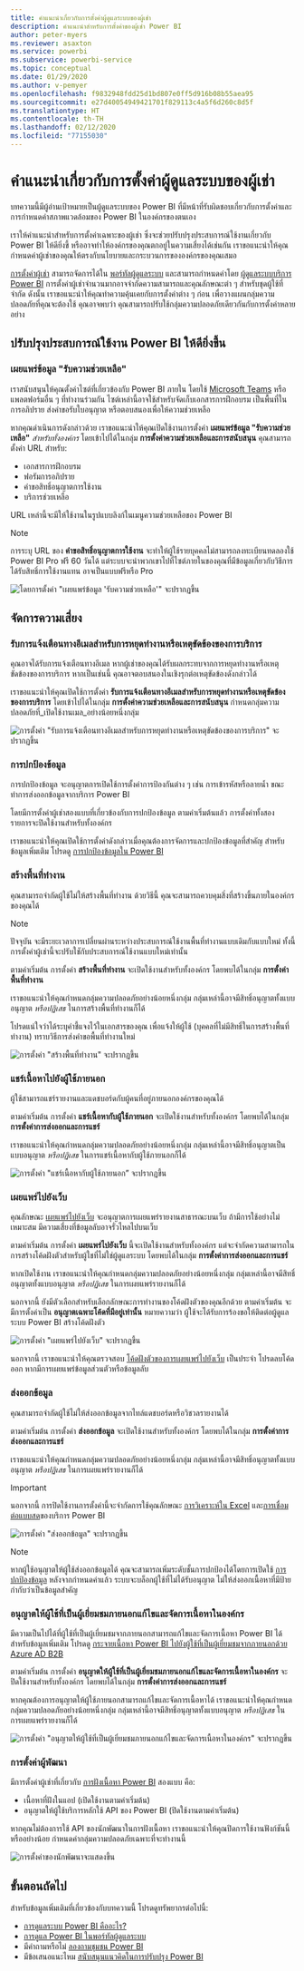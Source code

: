 ```yaml
---
title: คำแนะนำเกี่ยวกับการตั้งค่าผู้ดูแลระบบของผู้เช่า
description: คำแนะนำสำหรับการตั้งค่าของผู้เช่า Power BI
author: peter-myers
ms.reviewer: asaxton
ms.service: powerbi
ms.subservice: powerbi-service
ms.topic: conceptual
ms.date: 01/29/2020
ms.author: v-pemyer
ms.openlocfilehash: f9832948fdd25d1bd807e0ff5d916b08b55aea95
ms.sourcegitcommit: e27d40054949421701f829113c4a5f6d260c8d5f
ms.translationtype: HT
ms.contentlocale: th-TH
ms.lasthandoff: 02/12/2020
ms.locfileid: "77155030"
---
```

# <a name="tenant-admin-settings-guidance"></a>คำแนะนำเกี่ยวกับการตั้งค่าผู้ดูแลระบบของผู้เช่า

บทความนี้มีผู้อ่านเป้าหมายเป็นผู้ดูแลระบบของ Power BI ที่มีหน้าที่รับผิดชอบเกี่ยวกับการตั้งค่าและการกำหนดค่าสภาพแวดล้อมของ Power BI ในองค์กรของตนเอง

เราให้คำแนะนำสำหรับการตั้งค่าเฉพาะของผู้เช่า ซึ่งจะช่วยปรับปรุงประสบการณ์ใช้งานเกี่ยวกับ Power BI ให้ดียิ่งขึ้ หรืออาจทำให้องค์กรของคุณตกอยู่ในความเสี่ยงได้เช่นกัน เราขอแนะนำให้คุณกำหนดค่าผู้เช่าของคุณให้ตรงกับนโยบายและกระบวนการขององค์กรของคุณเสมอ

[การตั้งค่าผู้เช่า](../service-admin-portal.md#tenant-settings) สามารถจัดการได้ใน [พอร์ทัลผู้ดูแลระบบ](https://app.powerbi.com/admin-portal/tenantSettings) และสามารถกำหนดค่าโดย [ผู้ดูแลระบบบริการ Power BI](../service-admin-administering-power-bi-in-your-organization.md#administrator-roles-related-to-power-bi) การตั้งค่าผู้เช่าจำนวนมากอาจจำกัดความสามารถและคุณลักษณะต่า ๆ สำหรับชุดผู้ใช้ที่จำกัด ดังนั้น เราขอแนะนำให้คุณทำความคุ้นเคยกับการตั้งค่าต่าง ๆ ก่อน เพื่อวางแผนกลุ่มความปลอดภัยที่คุณจะต้องใช้ คุณอาจพบว่า คุณสามารถปรับใช้กลุ่มความปลอดภัยเดียวกันกับการตั้งค่าหลายอย่าง

## <a name="improve-power-bi-experience"></a>ปรับปรุงประสบการณ์ใช้งาน Power BI ให้ดียิ่งขึ้น

### <a name="publish-get-help-information"></a>เผยแพร่ข้อมูล "รับความช่วยเหลือ"

เราสนับสนุนให้คุณตั้งค่าไซต์ที่เกี่ยวข้องกับ Power BI ภายใน โดยใช้ [Microsoft Teams](/microsoftteams) หรือแพลตฟอร์มอื่น ๆ ที่ทำงานร่วมกัน ไซต์เหล่านี้อาจใช้สำหรับจัดเก็บเอกสารการฝึกอบรม เป็นพื้นที่ในการอภิปราย ส่งคำขอรับใบอนุญาต หรือตอบสนองเพื่อให้ความช่วยเหลือ

หากคุณดำเนินการดังกล่าวด้วย เราขอแนะนำให้คุณเปิดใช้งานการตั้งค่า **เผยแพร่ข้อมูล "รับความช่วยเหลือ"** _สำหรับทั้งองค์กร_ โดยเข้าไปได้ในกลุ่ม **การตั้งค่าความช่วยเหลือและการสนับสนุน** คุณสามารถตั้งค่า URL สำหรับ:

- เอกสารการฝึกอบรม
- ฟอรัมการอภิปราย
- คำขอสิทธิ์อนุญาตการใช้งาน
- บริการช่วยเหลือ

URL เหล่านี้จะมีให้ใช้งานในรูปแบบลิงก์ในเมนูความช่วยเหลือของ Power BI

> [!NOTE]
> การระบุ URL ของ **คำขอสิทธิ์อนุญาตการใช้งาน** จะทำให้ผู้ใช้รายบุคคลไม่สามารถลงทะเบียนทดลองใช้ Power BI Pro ฟรี 60 วันได้ แต่ระบบจะนำพวกเขาไปที่ไซต์ภายในของคุณที่มีข้อมูลเกี่ยวกับวิธีการได้รับสิทธิ์การใช้งานแทน อาจเป็นแบบฟรีหรือ Pro

![โดยการตั้งค่า "เผยแพร่ข้อมูล 'รับความช่วยเหลือ'" จะปรากฏขึ้น](media/admin-tenant-settings/publish-get-help-information.png)

## <a name="manage-risk"></a>จัดการความเสี่ยง

### <a name="receive-email-notification-service-outages-or-incidents"></a>รับการแจ้งเตือนทางอีเมลสำหรับการหยุดทำงานหรือเหตุขัดข้องของการบริการ

คุณอาจได้รับการแจ้งเตือนทางอีเมล หากผู้เช่าของคุณได้รับผลกระทบจากการหยุดทำงานหรือเหตุขัดข้องของการบริการ หากเป็นเช่นนี้ คุณอาจตอบสนองในเชิงรุกต่อเหตุขัดข้องดังกล่าวได้

เราขอแนะนำให้คุณเปิดใช้การตั้งค่า **รับการแจ้งเตือนทางอีเมลสำหรับการหยุดทำงานหรือเหตุขัดข้องของการบริการ** โดยเข้าไปได้ในกลุ่ม **การตั้งค่าความช่วยเหลือและการสนับสนุน** กำหนดกลุ่มความปลอดภัยที่_เปิดใช้งานเมล_อย่างน้อยหนึ่งกลุ่ม

![การตั้งค่า "รับการแจ้งเตือนทางอีเมลสำหรับการหยุดทำงานหรือเหตุขัดข้องของการบริการ" จะปรากฏขึ้น](media/admin-tenant-settings/receive-email-notifications-for-service-outages-or-incidents.png)

### <a name="information-protection"></a>การปกป้องข้อมูล

การปกป้องข้อมูล จะอนุญาตการเปิดใช้การตั้งค่าการป้องกันต่าง ๆ เช่น การเข้ารหัสหรือลายน้ำ ขณะทำการส่งออกข้อมูลจากบริการ Power BI

โดยมีการตั้งค่าผู้เช่าสองแบบที่เกี่ยวข้องกับการปกป้องข้อมูล ตามค่าเริ่มต้นแล้ว การตั้งค่าทั้งสองรายการจะปิดใช้งานสำหรับทั้งองค์กร

เราขอแนะนำให้คุณเปิดใช้การตั้งค่าดังกล่าวเมื่อคุณต้องการจัดการและปกป้องข้อมูลที่สำคัญ สำหรับข้อมูลเพิ่มเติม โปรดดู [การปกป้องข้อมูลใน Power BI](../admin/service-security-data-protection-overview.md)

### <a name="create-workspaces"></a>สร้างพื้นที่ทำงาน

คุณสามารถจำกัดผู้ใช้ไม่ให้สร้างพื้นที่ทำงาน ด้วยวิธีนี้ คุณจะสามารถควบคุมสิ่งที่สร้างขึ้นภายในองค์กรของคุณได้

> [!NOTE]
> ปัจจุบัน จะมีระยะเวลาการเปลี่ยนผ่านระหว่างประสบการณ์ใช้งานพื้นที่ทำงานแบบเดิมกับแบบใหม่ ทั้งนี้ การตั้งค่าผู้เช่านี้จะปรับใชักับประสบการณ์ใช้งานแบบใหม่เท่านั้น

ตามค่าเริ่มต้น การตั้งค่า **สร้างพื้นที่ทำงาน** จะเปิดใช้งานสำหรับทั้งองค์กร โดยพบได้ในกลุ่ม **การตั้งค่าพื้นที่ทำงาน**

เราขอแนะนำให้คุณกำหนดกลุ่มความปลอดภัยอย่างน้อยหนึ่งกลุ่ม กลุ่มเหล่านี้อาจมีสิทธิ์อนุญาตทั้งแบบอนุญาต _หรือปฏิเสธ_ ในการสร้างพื้นที่ทำงานก็ได้

โปรดแน่ใจว่าได้ระบุคำชี้แจงไว้ในเอกสารของคุณ เพื่อแจ้งให้ผู้ใช้ (บุคคลที่ไม่มีสิทธิ์ในการสร้างพื้นที่ทำงาน) ทราบวิธีการส่งคำขอพื้นที่ทำงานใหม่

![การตั้งค่า "สร้างพื้นที่ทำงาน" จะปรากฏขึ้น](media/admin-tenant-settings/create-workspaces.png)

### <a name="share-content-with-external-users"></a>แชร์เนื้อหาไปยังผู้ใช้ภายนอก

ผู้ใช้สามารถแชร์รายงานและแดชบอร์ดกับผู้คนที่อยู่ภายนอกองค์กรของคุณได้

ตามค่าเริ่มต้น การตั้งค่า **แชร์เนื้อหากับผู้ใช้ภายนอก** จะเปิดใช้งานสำหรับทั้งองค์กร โดยพบได้ในกลุ่ม **การตั้งค่าการส่งออกและการแชร์**

เราขอแนะนำให้คุณกำหนดกลุ่มความปลอดภัยอย่างน้อยหนึ่งกลุ่ม กลุ่มเหล่านี้อาจมีสิทธิ์อนุญาตเป็นแบบอนุญาต _หรือปฏิเสธ_ ในการแชร์เนื้อหากับผู้ใช้ภายนอกก็ได้

![การตั้งค่า "แชร์เนื้อหากับผู้ใช้ภายนอก” จะปรากฏขึ้น](media/admin-tenant-settings/share-content-with-external-users.png)

### <a name="publish-to-web"></a>เผยแพร่ไปยังเว็บ

คุณลักษณะ [เผยแพร่ไปยังเว็บ](../service-publish-to-web.md) จะอนุญาตการเผยแพร่รายงานสาธารณะบนเว็บ ถ้ามีการใช้อย่างไม่เหมาะสม มีความเสี่ยงที่ข้อมูลลับอาจรั่วไหลไปบนเว็บ

ตามค่าเริ่มต้น การตั้งค่า **เผยแพร่ไปยังเว็บ** นี้จะเปิดใช้งานสำหรับทั้งองค์กร แต่จะจำกัดความสามารถในการสร้างโค้ดฝังตัวสำหรับผู้ใชที่ไม่ใช่ผู้ดูแลระบบ โดยพบได้ในกลุ่ม **การตั้งค่าการส่งออกและการแชร์**

หากเปิดใช้งาน เราขอแนะนำให้คุณกำหนดกลุ่มความปลอดภัยอย่างน้อยหนึ่งกลุ่ม กลุ่มเหล่านี้อาจมีสิทธิ์อนุญาตทั้งแบบอนุญาต _หรือปฏิเสธ_ ในการเผยแพร่รายงานก็ได้

นอกจากนี้ ยังมีตัวเลือกสำหรับเลือกลักษณะการทำงานของโค้ดฝังตัวของคุณอีกด้วย ตามค่าเริ่มต้น จะมีการตั้งค่าเป็น **อนุญาตเฉพาะโค้ดที่มีอยู่เท่านั้น** หมายความว่า ผู้ใช้จะได้รับการร้องขอให้ติดต่อผู้ดูแลระบบ Power BI สร้างโค้ดฝังตัว

![การตั้งค่า "เผยแพร่ไปยังเว็บ" จะปรากฏขึ้น](media/admin-tenant-settings/publish-to-web.png)

นอกจากนี้ เราขอแนะนำให้คุณตรวจสอบ [โค้ดฝังตัวของการเผยแพร่ไปยังเว็บ](https://app.powerbi.com/admin-portal/embedCodes) เป็นประจำ โปรดลบโค้ดออก หากมีการเผยแพร่ข้อมูลส่วนตัวหรือข้อมูลลับ

### <a name="export-data"></a>ส่งออกข้อมูล

คุณสามารถจำกัดผู้ใช้ไม่ให้ส่งออกข้อมูลจากไทล์แดชบอร์ดหรือวิชวลรายงานได้

ตามค่าเริ่มต้น การตั้งค่า **ส่งออกข้อมูล** จะเปิดใช้งานสำหรับทั้งองค์กร โดยพบได้ในกลุ่ม **การตั้งค่าการส่งออกและการแชร์**

เราขอแนะนำให้คุณกำหนดกลุ่มความปลอดภัยอย่างน้อยหนึ่งกลุ่ม กลุ่มเหล่านี้อาจมีสิทธิ์อนุญาตทั้งแบบอนุญาต _หรือปฏิเสธ_ ในการเผยแพร่รายงานก็ได้

> [!IMPORTANT]
> นอกจากนี้ การปิดใช้งานการตั้งค่านี้จะจำกัดการใช้คุณลักษณะ [การวิเคราะห์ใน Excel](../service-analyze-in-excel.md) และ[การเชื่อมต่อแบบสด](../desktop-report-lifecycle-datasets.md#using-a-power-bi-service-live-connection-for-report-lifecycle-management)ของบริการ Power BI

![การตั้งค่า "ส่งออกข้อมูล" จะปรากฏขึ้น](media/admin-tenant-settings/export-data.png)

> [!NOTE]
> หากผู้ใช้อนุญาตให้ผู้ใช้ส่งออกข้อมูลได้ คุณจะสามารถเพิ่มระดับชั้นการปกป้องได้โดยการเปิดใช้ [การปกป้องข้อมูล](../admin/service-security-data-protection-overview.md) หลังจากกำหนดค่าแล้ว ระบบจะบล็อกผู้ใช้ที่ไม่ได้รับอนุญาต ไม่ให้ส่งออกเนื้อหาที่มีป้ายกำกับว่าเป็นข้อมูลสำคัญ

### <a name="allow-external-guest-users-to-edit-and-manage-content-in-the-organization"></a>อนุญาตให้ผู้ใช้ที่เป็นผู้เยี่ยมชมภายนอกแก้ไขและจัดการเนื้อหาในองค์กร

มีความเป็นไปได้ที่ผู้ใช้ที่เป็นผู้เยี่ยมชมจากภายนอกสามารถแก้ไขและจัดการเนื้อหา Power BI ได้ สำหรับข้อมูลเพิ่มเติม โปรดดู [กระจายเนื้อหา Power BI ไปยังผู้ใช้ที่เป็นผู้เยี่ยมชมจากภายนอกด้วย Azure AD B2B](../service-admin-azure-ad-b2b.md)

ตามค่าเริ่มต้น การตั้งค่า **อนุญาตให้ผู้ใช้ที่เป็นผู้เยี่ยมชมภายนอกแก้ไขและจัดการเนื้อหาในองค์กร** จะปิดใช้งานสำหรับทั้งองค์กร โดยพบได้ในกลุ่ม **การตั้งค่าการส่งออกและการแชร์**

หากคุณต้องการอนุญาตให้ผู้ใช้ภายนอกสามารถแก้ไขและจัดการเนื้อหาได้ เราขอแนะนำให้คุณกำหนดกลุ่มความปลอดภัยอย่างน้อยหนึ่งกลุ่ม กลุ่มเหล่านี้อาจมีสิทธิ์อนุญาตทั้งแบบอนุญาต _หรือปฏิเสธ_ ในการเผยแพร่รายงานก็ได้

![การตั้งค่า "อนุญาตให้ผู้ใช้ที่เป็นผู้เยี่ยมชมภายนอกแก้ไขและจัดการเนื้อหาในองค์กร" จะปรากฏขึ้น](media/admin-tenant-settings/allow-external-guest-users.png)

### <a name="developer-settings"></a>การตั้งค่าผู้พัฒนา

มีการตั้งค่าผู้เช่าที่เกี่ยวกับ [การฝังเนื้อหา Power BI](../developer/embedding.md) สองแบบ คือ:

- เนื้อหาที่ฝังในแอป (เปิดใช้งานตามค่าเริ่มต้น)
- อนุญาตให้ผู้ใช้บริการหลักใช้ API ของ Power BI (ปิดใช้งานตามค่าเริ่มต้น)

หากคุณไม่ต้องการใช้ API ของนักพัฒนาในการฝังเนื้อหา เราขอแนะนำให้คุณปิดการใช้งานฟังก์ชันนี้ หรืออย่างน้อย กำหนดค่ากลุ่มความปลอดภัยเฉพาะที่จะทำงานนี้

![การตั้งค่าของนักพัฒนาจะแสดงขึ้น](media/admin-tenant-settings/developer-settings.png)

## <a name="next-steps"></a>ขั้นตอนถัดไป

สำหรับข้อมูลเพิ่มเติมที่เกี่ยวข้องกับบทความนี้ โปรดดูทรัพยากรต่อไปนี้:

- [การดูแลระบบ Power BI คืออะไร?](../service-admin-administering-power-bi-in-your-organization.md)
- [การดูแล Power BI ในพอร์ทัลผู้ดูแลระบบ](../service-admin-portal.md)
- มีคำถามหรือไม่ [ลองถามชุมชน Power BI](https://community.powerbi.com/)
- มีข้อเสนอแนะไหม [สนับสนุนแนวคิดในการปรับปรุง Power BI](https://ideas.powerbi.com)
